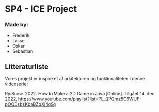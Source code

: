 # SP4 - ICE Project 

### Made by:

- Frederik
- Lasse
- Oskar
- Sebastian

## Litteraturliste

Vores projekt er inspireret af arkitekturen og funktionaliteten i denne videoserie:

RyiSnow. 2022. How to Make a 2D Game in Java [Online]. Tilgået 14. dec 2022,
https://www.youtube.com/playlist?list=PL_QPQmz5C6WUF-pOQDsbsKbaBZqXj4qSq 








